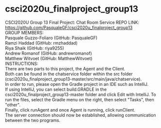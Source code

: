 # csci2020u_finalproject_group13
CSCI2020U Group 13 Final Project: Chat Room Service
REPO LINK: https://github.com/PasqualeGF/csci2020u_finalproject_group13<br />
GROUP MEMBERS: <br />
Pasquale Guzzo-Foliaro (GitHub: PasqualeGF) <br />
Ramzi Haddad (GitHub: rmzhaddad) <br />
Riya Shaik (GitHub: riya9255) <br />
Andrew Romanof (GitHub: andrewromanof) <br />
Matthew Witvoet (GitHub: MatthewWitvoet) <br />
INSTRUCTIONS: <br />
There are two parts to this project, the Agent and the Client. <br />
Both can be found in the chatservice folder within the src folder (csci2020u_finalproject_group13-master/src/main/java/chatservice). <br />
In order to run, please open the Gradle project in an IDE such as IntelliJ. <br />
If using IntelliJ, you can select build.GRADLE in the csci2020u_finalproject_group13-master folder and click Edit with IntelliJ.
To run the files, select the Gradle menu on the right, then select "Tasks", then "other". <br />
Finally, click runAgent and once Agent is running, click runClient. <br />
The server connection should now be established, allowing communication between the two programs. <br />
